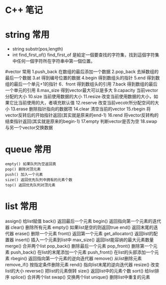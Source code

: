 C++ 笔记
=======


# string 常用
- string substr(pos,length)
- int find_first_of()    find_first_of 是給定一個要查找的字符集，找到這個字符集中任何一個字符所在字符串中第一個位置。

#vector 常用
1.push_back   在数组的最后添加一个数据
2.pop_back    去掉数组的最后一个数据 
3.at                得到编号位置的数据
4.begin           得到数组头的指针
5.end             得到数组的最后一个单元+1的指针
6．front        得到数组头的引用
7.back            得到数组的最后一个单元的引用
8.max_size     得到vector最大可以是多大
9.capacity       当前vector分配的大小
10.size           当前使用数据的大小
11.resize         改变当前使用数据的大小，如果它比当前使用的大，者填充默认值
12.reserve      改变当前vecotr所分配空间的大小
13.erase         删除指针指向的数据项
14.clear          清空当前的vector
15.rbegin        将vector反转后的开始指针返回(其实就是原来的end-1)
16.rend          将vector反转构的结束指针返回(其实就是原来的begin-1)
17.empty        判断vector是否为空
18.swap         与另一个vector交换数据


# queue 常用
```
empty() 如果队列为空返回真
pop() 删除对顶元素
push() 加入一个元素
size() 返回优先队列中拥有的元素个数
top() 返回优先队列对顶元素
```

# list 常用
assign() 给list赋值 
back() 返回最后一个元素 
begin() 返回指向第一个元素的迭代器 
clear() 删除所有元素 
empty() 如果list是空的则返回true 
end() 返回末尾的迭代器 
erase() 删除一个元素 
front() 返回第一个元素 
get_allocator() 返回list的配置器 
insert() 插入一个元素到list中 
max_size() 返回list能容纳的最大元素数量 
merge() 合并两个list 
pop_back() 删除最后一个元素 
pop_front() 删除第一个元素 
push_back() 在list的末尾添加一个元素 
push_front() 在list的头部添加一个元素 
rbegin() 返回指向第一个元素的逆向迭代器 
remove() 从list删除元素 
remove_if() 按指定条件删除元素 
rend() 指向list末尾的逆向迭代器 
resize() 改变list的大小 
reverse() 把list的元素倒转 
size() 返回list中的元素个数 
sort() 给list排序 
splice() 合并两个list 
swap() 交换两个list 
unique() 删除list中重复的元素